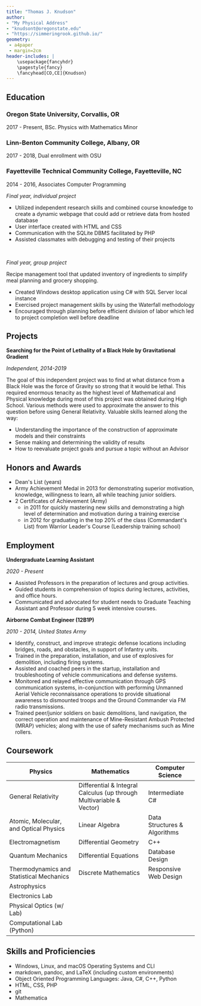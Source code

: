 ```yaml
---
title: "Thomas J. Knudson"
author:
- "My Physical Address"
- "knudsont@oregonstate.edu"
- "https://simmeringrook.github.io/"
geometry:
 - a4paper
 - margin=2cm
header-includes: |
    \usepackage{fancyhdr}
    \pagestyle{fancy}
    \fancyhead[CO,CE]{Knudson}
---
```


## Education

### Oregon State University, Corvallis, OR

2017 - Present, BSc. Physics with Mathematics Minor


### Linn-Benton Community College, Albany, OR

2017 - 2018, Dual enrollment with OSU


### Fayetteville Technical Community College, Fayetteville, NC

2014 - 2016, Associates Computer Programming

*Final year, individual project*

* Utilized independent research skills and combined course knowledge to create a dynamic webpage that could add or retrieve data from hosted database
* User interface created with HTML and CSS
* Communication with the SQLite DBMS facilitated by PHP
* Assisted classmates with debugging and testing of their projects

<br />

*Final year, group project*

Recipe management tool that updated inventory of ingredients to simplify meal planning and grocery shopping.

* Created Windows desktop application using C# with SQL Server local instance
* Exercised project management skills by using the Waterfall methodology
* Encouraged through planning before efficient division of labor which led to project completion well before deadline

## Projects

**Searching for the Point of Lethality of a Black Hole by Gravitational Gradient**

*Independent, 2014-2019*

The goal of this independent project was to find at what distance from a Black Hole was the force of Gravity so strong that it would be lethal. This required enormous tenacity as the highest level of Mathematical and Physical knowledge during most of this project was obtained during High School. Various methods were used to approximate the answer to this question before using General Relativity. Valuable skills learned along the way:

* Understanding the importance of the construction of approximate models and their constraints
* Sense making and determining the validity of results
* How to reevaluate project goals and pursue a topic without an Advisor

## Honors and Awards

* Dean's List (years)
* Army Achievement Medal in 2013 for demonstrating superior motivation, knowledge, willingness to learn, all while teaching junior soldiers.
* 2 Certificates of Achievement (Army)
  * in 2011 for quickly mastering new skills and demonstrating a high level of determination and motivation during a training exercise
  *	in 2012 for graduating in the top 20% of the class (Commandant's List) from Warrior Leader's Course (Leadership training school)

## Employment

**Undergraduate Learning Assistant**

*2020 - Present*

* Assisted Professors in the preparation of lectures and group activities.
* Guided students in comprehension of topics during lectures, activities, and office hours.
* Communicated and advocated for student needs to Graduate Teaching Assistant and Professor during 5 week intensive courses.

**Airborne Combat Engineer (12B1P)**

*2010 - 2014, United States Army*

*	Identify, construct, and improve strategic defense locations including bridges, roads, and obstacles, in support of Infantry units.
*	Trained in the preparation, installation, and use of explosives for demolition, including firing systems.
*	Assisted and coached peers in the startup, installation and troubleshooting of vehicle communications and defense systems.
*	Monitored and relayed effective communication through GPS communication systems, in-conjunction with performing Unmanned Aerial Vehicle reconnaissance operations to provide situational awareness to dismounted troops and the Ground Commander via FM radio transmissions.
*	Trained peer/junior soldiers on basic demolitions, land navigation, the correct operation and maintenance of Mine-Resistant Ambush Protected (MRAP) vehicles; along with the use of safety mechanisms such as Mine rollers.

## Coursework

| Physics | Mathematics | Computer Science |
| --- | --- | --- |
| General Relativity | Differential & Integral Calculus (up through Multivariable & Vector) | Intermediate C# |
| Atomic, Molecular, and Optical Physics | Linear Algebra | Data Structures & Algorithms |
| Electromagnetism | Differential Geometry | C++ |
| Quantum Mechanics | Differential Equations | Database Design |
| Thermodynamics and Statistical Mechanics | Discrete Mathematics | Responsive Web Design |
| Astrophysics | |
| Electronics Lab | |
| Physical Optics (w/ Lab) |
| Computational Lab (Python)

## Skills and Proficiencies

* Windows, Linux, and macOS Operating Systems and CLI
* markdown, pandoc, and LaTeX (including custom environments)
* Object Oriented Programming Languages: Java, C#, C++, Python
* HTML, CSS, PHP
* git
* Mathematica
